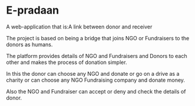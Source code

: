 # E-pradaan
A web-application that is:A link between donor and receiver

The project is based on being a bridge that joins NGO or Fundraisers to the donors as humans. 

The platform provides details of NGO and Fundraisers and Donors to each other and makes the process of donation simpler.

In this the donor can choose any NGO and donate or go on a drive as a charity or can choose any NGO Fundraising company and donate money.

Also the NGO and Fundraiser can  accept or deny and check the details of donor.



